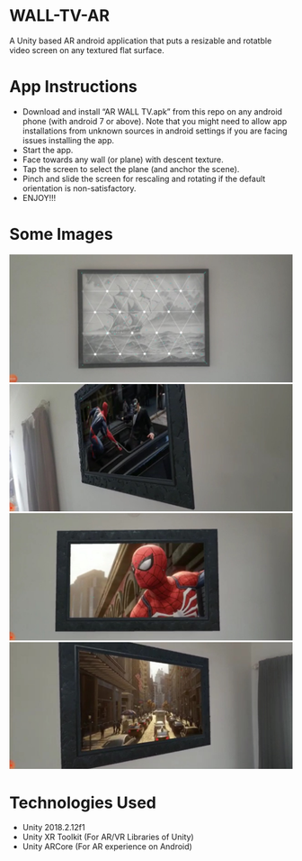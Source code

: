 # WALL-TV-AR
A Unity based AR android application that puts a resizable and rotatble video screen on any textured flat surface.

# App Instructions
  - Download and install “AR WALL TV.apk” from this repo on any android phone (with android 7 or above). Note that you might need to allow app installations from unknown sources in android settings if you are facing issues installing the app.
  - Start the app.
  - Face towards any wall (or plane) with descent texture.
  - Tap the screen to select the plane (and anchor the scene).
  - Pinch and slide the screen for rescaling and rotating if the default orientation is non-satisfactory.
  - ENJOY!!!
  
# Some Images

![pic0](pic0.jpg)
![pic1](pic1.jpg)
![pic2](pic2.jpg)
![pic3](pic3.jpg)
  
# Technologies Used
  - Unity 2018.2.12f1
  - Unity XR Toolkit (For AR/VR Libraries of Unity)
  - Unity ARCore (For AR experience on Android)
